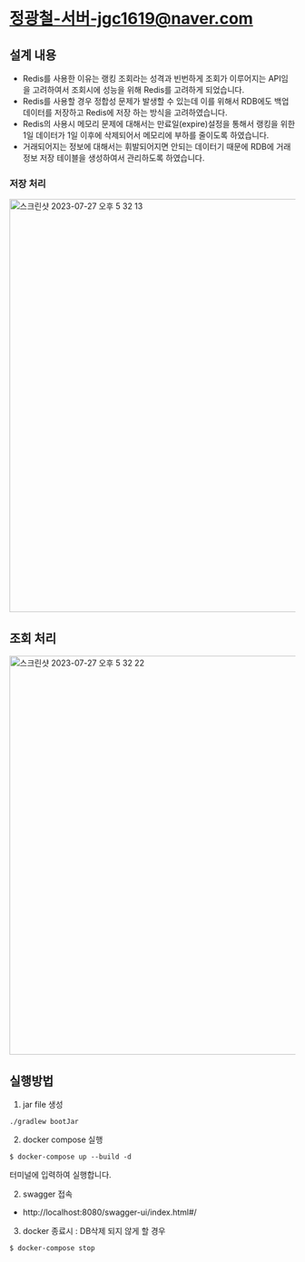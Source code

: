 # 정광철-서버-jgc1619@naver.com

## 설계 내용
- Redis를 사용한 이유는 랭킹 조회라는 성격과 빈번하게 조회가 이루어지는 API임을 고려하여서 조회시에 
성능을 위해 Redis를 고려하게 되었습니다. 
- Redis를 사용할 경우 정합성 문제가 발생할 수 있는데 이를 위해서 RDB에도 백업 데이터를 저장하고 Redis에 저장
하는 방식을 고려하였습니다.
- Redis의 사용시 메모리 문제에 대해서는 만료일(expire)설정을 통해서 랭킹을 위한 1일 데이터가 1일 이후에 삭제되어서
메모리에 부하를 줄이도록 하였습니다.
- 거래되어지는 정보에 대해서는 휘발되어지면 안되는 데이터기 때문에 RDB에 거래정보 저장 테이블을 생성하여서 관리하도록 하였습니다.
### 저장 처리
<img width="728" alt="스크린샷 2023-07-27 오후 5 32 13" src="https://github.com/kakaopayseccoding-server/202307-jgc1619-naver.com/assets/37210747/79074652-424c-4a8c-a684-0d45bdc847bc">



## 조회 처리
<img width="703" alt="스크린샷 2023-07-27 오후 5 32 22" src="https://github.com/kakaopayseccoding-server/202307-jgc1619-naver.com/assets/37210747/79bc3afc-5f5f-43f6-aa5a-4a2aa992fc5d">

## 실행방법
1. jar file 생성
```
./gradlew bootJar
```
2. docker compose 실행
```
$ docker-compose up --build -d 
```
터미널에 입력하여 실행합니다.

2. swagger 접속
- http://localhost:8080/swagger-ui/index.html#/

3. docker 종료시 : DB삭제 되지 않게 할 경우
```
$ docker-compose stop
``` 


